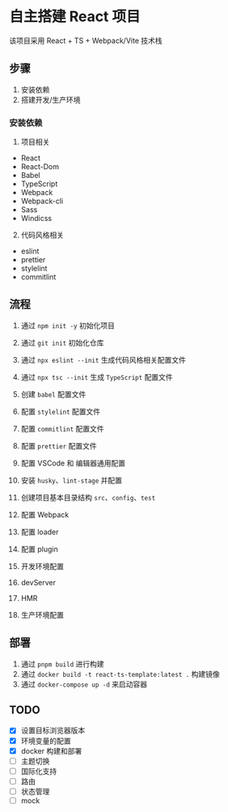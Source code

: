 # 自主搭建 React 项目

该项目采用 React + TS + Webpack/Vite 技术栈

## 步骤

1. 安装依赖
2. 搭建开发/生产环境

### 安装依赖

1. 项目相关

- React
- React-Dom
- Babel
- TypeScript
- Webpack
- Webpack-cli
- Sass
- Windicss

2. 代码风格相关

- eslint
- prettier
- stylelint
- commitlint

## 流程

1. 通过 `npm init -y` 初始化项目
2. 通过 `git init` 初始化仓库
3. 通过 `npx eslint --init` 生成代码风格相关配置文件
4. 通过 `npx tsc --init` 生成 `TypeScript` 配置文件
5. 创建 `babel` 配置文件
6. 配置 `stylelint` 配置文件
7. 配置 `commitlint` 配置文件
8. 配置 `prettier` 配置文件
9. 配置 VSCode 和 编辑器通用配置
10. 安装 `husky`、`lint-stage` 并配置
11. 创建项目基本目录结构 `src`、`config`、`test`

12. 配置 Webpack
13. 配置 loader
14. 配置 plugin
15. 开发环境配置
16. devServer
17. HMR
18. 生产环境配置

## 部署

1. 通过 `pnpm build` 进行构建
2. 通过 `docker build -t react-ts-template:latest .` 构建镜像
3. 通过 `docker-compose up -d` 来启动容器

## TODO

- [x] 设置目标浏览器版本
- [x] 环境变量的配置
- [x] docker 构建和部署
- [ ] 主题切换
- [ ] 国际化支持
- [ ] 路由
- [ ] 状态管理
- [ ] mock
